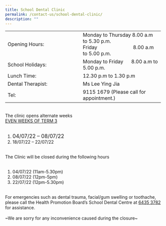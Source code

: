 ```yaml
---
title: School Dental Clinic
permalink: /contact-us/school-dental-clinic/
description: ""
---
```

<div>
<table class="ive_eobj_center iveo_table ives_tab_simple3" style="width: 100%;">
<tbody>   
<tr> 
<td style="text-align: left; width: 416px;">Opening Hours:
</td>
<td style="width: 417px;">
<div style="text-align: left;">Monday to Thursday 8.00 a.m to 5.30 p.m.
</div>
<div style="text-align: left;">Friday&nbsp; &nbsp; &nbsp; &nbsp; &nbsp; &nbsp; &nbsp; &nbsp; &nbsp; &nbsp; &nbsp; &nbsp; &nbsp; &nbsp;8.00 a.m to 5.00 p.m.
</div>
</td>
</tr>
<tr>
<td style="text-align: left;">School Holidays:&nbsp;
</td>
<td style="text-align: left;">Monday to Friday&nbsp; &nbsp; &nbsp; 8.00 a.m to 5.00 p.m.&nbsp;
</td>
</tr>
<tr>
<td style="text-align: left;">Lunch Time:&nbsp;
</td>
<td style="text-align: left;">12.30 p.m to 1.30 p.m&nbsp;
</td>
</tr>
<tr>
<td style="text-align: left;">Dental Therapist:&nbsp;
</td>
<td style="text-align: left;">Ms Lee Ying Jia&nbsp;
</td>
</tr>
<tr>
<td style="text-align: left;">Tel:&nbsp;
</td>
<td style="text-align: left;"> 9115 1679&nbsp;(Please call for appointment.)&nbsp;
</td>
</tr>
</tbody>
</table><br>
</div>
<div>
<div>The clinic opens alternate weeks
</div>
<div><span style="font-weight: normal;"><u>EVEN WEEKS OF TERM 3</u></span>
</div>
<div><br>
</div>
<div>
<ol>
<li><span style="font-size: 1.0625rem;">04/07/22 – 08/07/22</span>
</li>
<li>18/07/22 – 22/07/22
</li>
</ol>
</div>
<div><br>
</div>
<div>The Clinic will be closed during the following hours
</div>
<div><br>
</div>
<div>
<ol>
<li>04/07/22 (11am-5.30pm)
</li>
<li>08/07/22 (12pm-5pm)
</li>
<li>22/07/22 (12pm-5.30pm)
</li>
</ol>
</div>
<div><br>
</div>
<div>For emergencies such as dental trauma, facial/gum swelling or toothache, please call the Health Promotion Board’s School Dental Centre at <u>6435 3782</u> for assistance.
</div>
<div><br>
</div>
<div>~We are sorry for any inconvenience caused during the closure~
</div>
<div><br>
</div>
</div>
<div style="text-align: justify;"><span></span>
</div>